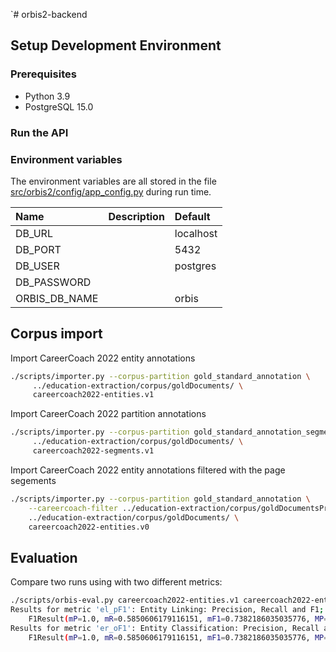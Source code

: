 `# orbis2-backend

## Setup Development Environment

### Prerequisites

- Python 3.9
- PostgreSQL 15.0

### Run the API


### Environment variables

The environment variables are all stored in the file [src/orbis2/config/app_config.py](src/orbis2/config/app_config.py) during run time.

| Name                        | Description           | Default            |
| :----                       |:----------------------|:-------------------|
| DB_URL                      |                       | localhost          |
| DB_PORT                     |                       | 5432               |
| DB_USER                     |                       | postgres           |
| DB_PASSWORD                 |                       |                    |
| ORBIS_DB_NAME               |                       | orbis              |


## Corpus import

Import CareerCoach 2022 entity annotations
```bash
./scripts/importer.py --corpus-partition gold_standard_annotation \
     ../education-extraction/corpus/goldDocuments/ \
     careercoach2022-entities.v1  
```

Import CareerCoach 2022 partition annotations
```bash
./scripts/importer.py --corpus-partition gold_standard_annotation_segmentation \
     ../education-extraction/corpus/goldDocuments/ \
     careercoach2022-segments.v1  
```

Import CareerCoach 2022 entity annotations filtered with the page segements
```bash
./scripts/importer.py --corpus-partition gold_standard_annotation \
    --careercoach-filter ../education-extraction/corpus/goldDocumentsPre/ \ 
    ../education-extraction/corpus/goldDocuments/ \  
    careercoach2022-entities.v0 
```

## Evaluation

Compare two runs using with two different metrics:

```bash
./scripts/orbis-eval.py careercoach2022-entities.v1 careercoach2022-entities.v0 --metrics el_oF1
Results for metric 'el_pF1': Entity Linking: Precision, Recall and F1; perfect matching.
    F1Result(mP=1.0, mR=0.5850606179116151, mF1=0.7382186035035776, MP=0.9636363636363636, MR=0.566183898888596, MF1=0.6802433858599718)
Results for metric 'er_oF1': Entity Classification: Precision, Recall and F1; overlapping matching.
    F1Result(mP=1.0, mR=0.5850606179116151, mF1=0.7382186035035776, MP=0.9636363636363636, MR=0.566183898888596, MF1=0.6802433858599718)
```
